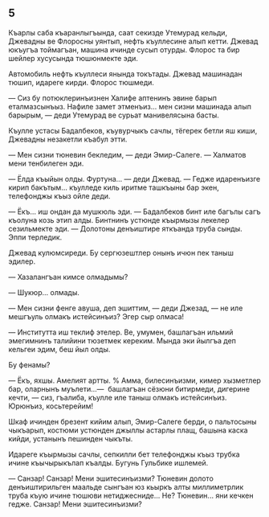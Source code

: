## 5

Къарлы саба къаранлыгъында, саат секизде Утемурад кельди, Джевадны ве Флоросны уянтып, нефть къуллесине алып кетти.
Джевад юкъугъа тоймагъан, машина ичинде сусып отурды.
Флорос та бир шейлер хусусында тюшюнмекте эди.

Автомобиль нефть къуллеси янында токътады.
Джевад машинадан тюшип, идареге кирди.
Флорос тюшмеди.

— Сиз бу потюклеринъизнен Халифе аптенинъ эвине барып еталмазсынъыз.
Нафиле замет этменъиз... мен сизни машинада алып барырым, — деди Утемурад ве сурьат манивелясына басты.

Къулле устасы Бадалбеков, къувурчыкъ сачлы, тёгерек бетли яш киши, Джевадны незакетли къабул этти.

— Мен сизни тюневин бекледим, — деди Эмир-Салеге.
— Халматов мени тенбилеген эди.

— Ёлда къыйын олды.
Фуртуна... — деди Джевад.
— Гедже идаренъизге кирип бакътым... къулледе киль иритме ташкъыны бар экен, телефонджы къыз ойле деди.

— Ёкъ... иш ондан да мушкюль эди. — Бадалбеков бинт иле багълы сагъ къолуна козь этип алды.
Бинтнинъ устюнде къырмызы лекелер сезильмекте эди.
— Долотоны денъиштире яткъанда труба сынды.
Эппи терледик.

Джевад кулюмсиреди.
Бу сергюзештлер онынъ ичюн пек таныш эдилер.

— Хазалангъан кимсе олмадымы?

— Шукюр... олмады.

— Мен сизни фенге авуша, деп эшиттим, — деди Джезад, — не иле мешгъуль олмакъ истейсинъиз?
Эгер сыр олмаса!

— Институтта иш теклиф этелер.
Ве, умумен, башлагъан ильмий эмегимнинъ талийини тюзетмек кереким.
Мында эки йылгъа деп кельгеи эдим, беш йыл олды.

Бу фенамы?

— Ёкъ, яхшы.
Амелият артты.
% Амма, билесинъизми, кимер хызметлер бар, оларнынъ муълети...—  башлагъан сёзюни битирмеди, дигерине кечти, — сиз, гъалиба, къулле иле таныш олмакъ истейсинъиз.
Юрюнъиз, косьтерейим!

Шкаф ичинден брезент кийим алып, Эмир-Салеге берди, о пальтосыны чыкъарып, костюми устюнден джыллы астарлы плащ, башына каска кийди, устанынъ пешинден чыкъты.

Идареге къырмызы сачлы, сепкилли бет телефонджы къыз трубка ичине къычырыкълап къалды.
Бугунь Гульбике ишлемей.

— Санзар!
Санзар!
Мени эшитесинъизми?
Тюневин долото денъиштирильген маальде сынгъан юз кьыркъ алты миллиметрлик труба къую ичине тюшюви нетиджесниде...
Не?
Тюневин... яни кечкен гедже.
Санзар!
Мени эшитесинъизми?
